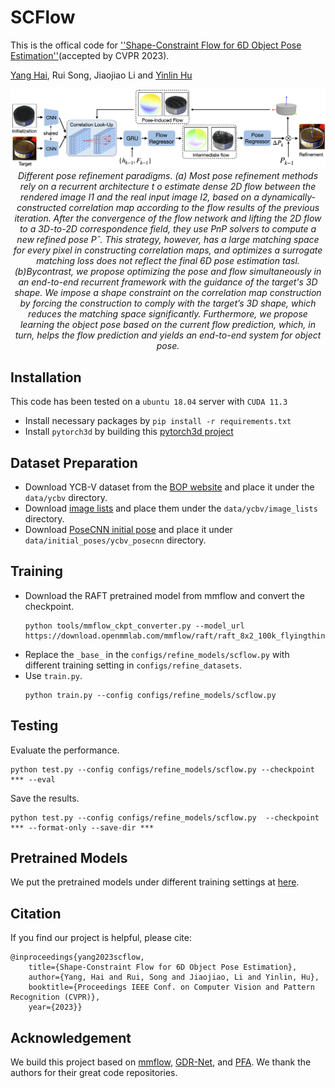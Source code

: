 # SCFlow
This is the offical code for [''Shape-Constraint Flow for 6D Object Pose Estimation'']()(accepted by CVPR 2023).

[Yang Hai](https://yanghai-1218.github.io), Rui Song, Jiaojiao Li and  [Yinlin Hu](https://yinlinhu.github.io)


<div align="center">
    <img src="./resources/architecture.png"  alt="Editor" width="800">
    <em>
      Different pose refinement paradigms. (a) Most pose refinement methods rely on a recurrent architecture t o estimate dense 2D flow between the rendered image I1 and the real input image I2, based on a dynamically-constructed correlation map according to the flow results of the previous iteration. After the convergence of the flow network and lifting the 2D flow to a 3D-to-2D correspondence field, they use PnP solvers to compute a new refined pose Pˆ. This strategy, however, has a large matching space for every pixel in constructing correlation maps, and optimizes a surrogate matching loss does not reflect the final 6D pose estimation tasl. (b)Bycontrast, we propose optimizing the pose and flow simultaneously in an end-to-end recurrent framework with the guidance of the target's 3D shape. We impose a shape constraint on the correlation map construction by forcing the construction to comply with the target’s 3D shape, which reduces the matching space significantly. Furthermore, we propose learning the object pose based on the current flow prediction, which, in turn, helps the flow prediction and yields an end-to-end system for object pose. </em>
</div>



## Installation
This code has been tested on a `ubuntu 18.04` server with `CUDA 11.3`
- Install necessary packages by `pip install -r requirements.txt`
- Install `pytorch3d` by building this [pytorch3d project](https://github.com/YangHai-1218/pytorch3d)

## Dataset Preparation
- Download YCB-V dataset from the [BOP website](https://bop.felk.cvut.cz/) and place it under the `data/ycbv` directory.
- Download [image lists](https://drive.google.com/drive/folders/1VD8QmXS38hrAUfp2MSnxXuEJLdzPtZvV?usp=share_link) and place them under the `data/ycbv/image_lists` directory.
- Download [PoseCNN initial pose](https://drive.google.com/drive/folders/1VD8QmXS38hrAUfp2MSnxXuEJLdzPtZvV?usp=share_link) and place it under `data/initial_poses/ycbv_posecnn` directory.
## Training
- Download the RAFT pretrained model from mmflow and convert the checkpoint.
    ```shell
    python tools/mmflow_ckpt_converter.py --model_url https://download.openmmlab.com/mmflow/raft/raft_8x2_100k_flyingthings3d_400x720.pth
    ```
- Replace the `_base_` in the `configs/refine_models/scflow.py` with different training setting in `configs/refine_datasets`.
- Use `train.py`.
    ```shell
    python train.py --config configs/refine_models/scflow.py
    ```

## Testing

Evaluate the performance.

```shell
python test.py --config configs/refine_models/scflow.py --checkpoint *** --eval
```

Save the results.
```shell
python test.py --config configs/refine_models/scflow.py  --checkpoint *** --format-only --save-dir ***
```

## Pretrained Models
We put the pretrained models under different training settings at [here](https://drive.google.com/drive/folders/1tyXhx7z5AJpyj925_g0W6DjeNbt6Lj3_?usp=share_link).
## Citation

If you find our project is helpful, please cite:

```
@inproceedings{yang2023scflow,
    title={Shape-Constraint Flow for 6D Object Pose Estimation},
    author={Yang, Hai and Rui, Song and Jiaojiao, Li and Yinlin, Hu},
    booktitle={Proceedings IEEE Conf. on Computer Vision and Pattern Recognition (CVPR)},
    year={2023}}
```

## Acknowledgement
We build this project based on [mmflow](https://github.com/open-mmlab/mmflow), [GDR-Net](https://github.com/THU-DA-6D-Pose-Group/GDR-Net), and [PFA](https://github.com/cvlab-epfl/perspective-flow-aggregation). We thank the authors for their great code repositories.